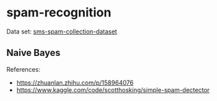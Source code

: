 # spam-recognition

Data set: [sms-spam-collection-dataset](https://www.kaggle.com/datasets/uciml/sms-spam-collection-dataset)

## Naive Bayes

References:

- https://zhuanlan.zhihu.com/p/158964076
- https://www.kaggle.com/code/scotthosking/simple-spam-dectector







